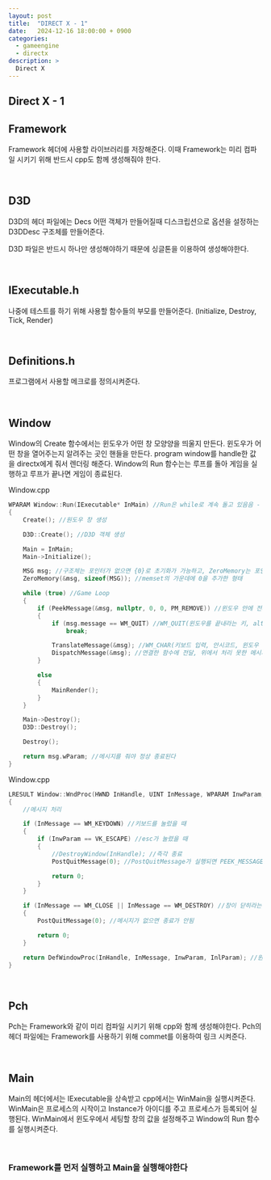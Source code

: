 ```yaml
---
layout: post
title:  "DIRECT X - 1"
date:   2024-12-16 18:00:00 + 0900
categories:
  - gameengine
  - directx
description: >
  Direct X
---
```

## Direct X - 1

## Framework
Framework 헤더에 사용할 라이브러리를 저장해준다. 이때 Framework는 미리 컴파일 시키기 위해 반드시 cpp도 함께 생성해줘야 한다. 

<br/>

## D3D
D3D의 헤더 파일에는 Decs 어떤 객체가 만들어질때 디스크립션으로 옵션을 설정하는 D3DDesc 구조체를 만들어준다.

D3D 파일은 반드시 하나만 생성해야하기 때문에 싱글톤을 이용하여 생성해야한다.

<br/>

## IExecutable.h
나중에 테스트를 하기 위해 사용할 함수들의 부모를 만들어준다. (Initialize, Destroy, Tick, Render)

<br/>

## Definitions.h
프로그램에서 사용할 메크로를 정의시켜준다.

<br/>

## Window
Window의 Create 함수에서는 윈도우가 어떤 창 모양양을 띄울지 만든다. 윈도우가 어떤 창을 열어주는지 알려주는 곳인 핸들을  만든다. program window를 handle한 값을 directx에게 줘서 렌더링 해준다. Window의 Run 함수는는 루프를 돌아 게임을 실행하고 루프가 끝나면 게임이 종료된다. 

Window.cpp
```cpp
WPARAM Window::Run(IExecutable* InMain) //Run은 while로 계속 돌고 있음음 - MSG 초기화, 메시지를 받을 곳을 초기화, WPARAM(맞춤 4바이트 - 패딩)
{
	Create(); //원도우 창 생성

	D3D::Create(); //D3D 객체 생성

	Main = InMain;
	Main->Initialize();

	MSG msg; //구조체는 포인터가 없으면 {0}로 초기화가 가능하고, ZeroMemory는 포인터형이 있어도 초기화가 가능하다
	ZeroMemory(&msg, sizeof(MSG)); //memset의 가운데에 0을 추가한 형태

	while (true) //Game Loop
	{
		if (PeekMessage(&msg, nullptr, 0, 0, PM_REMOVE)) //윈도우 안에 전체 메시지를 관리하는 윈도우 큐에서 메시지를 꺼내옴, RM_REMOVE는 메시지 큐에서 제거하면서 받음
		{
			if (msg.message == WM_QUIT) //WM_QUIT(윈도우를 끝내라는 키, alt + f4 or 닫기 버튼), break가 되면 프로그램 종료,
				break;

			TranslateMessage(&msg); //WM_CHAR(키보드 입력, 안시코드, 윈도우 메시지)를 처리, 알파벳이나 다른 키를 눌렀을떄 처리
			DispatchMessage(&msg); //연결한 함수에 전달, 위에서 처리 못한 메시지를 lpfnWndProc로 보냄, 마우스를 움직이거나 컨트롤을 누르는 등의 처리
		}

		else
		{
			MainRender();
		}
	}

	Main->Destroy();
	D3D::Destroy();

	Destroy();

	return msg.wParam; //메시지를 줘야 정상 종료된다
}
```

Window.cpp
```cpp
LRESULT Window::WndProc(HWND InHandle, UINT InMessage, WPARAM InwParam, LPARAM InlParam)
{
	//메시지 처리

	if (InMessage == WM_KEYDOWN) //키보드를 눌렀을 때
	{
		if (InwParam == VK_ESCAPE) //esc가 눌렸을 때
		{
			//DestroyWindow(InHandle); //즉각 종료
			PostQuitMessage(0); //PostQuitMessage가 실행되면 PEEK_MESSAGE로 가서 break;

			return 0;
		}
	}

	if (InMessage == WM_CLOSE || InMessage == WM_DESTROY) //창이 닫히라는 메시지
	{
		PostQuitMessage(0); //메시지가 없으면 종료가 안됨

		return 0;
	}

	return DefWindowProc(InHandle, InMessage, InwParam, InlParam); //윈도우에 처리되있는 메시지로 처리
}
```

<br/>

## Pch
Pch는 Framework와 같이 미리 컴파일 시키기 위해 cpp와 함께 생성해야한다. Pch의 헤더 파일에는 Framework를 사용하기 위해 commet를 이용하여 링크 시켜준다.

<br/>

## Main
Main의 헤더에서는 IExecutable을 상속받고 cpp에서는 WinMain을 실행시켜준다. WinMain은 프로세스의 시작이고 Instance가 아이디를 주고 프로세스가 등록되어 실행된다. WinMain에서 윈도우에서 세팅할 창의 값을 설정해주고 Window의 Run 함수를 실행시켜준다.

<br/>

### Framework를 먼저 실행하고 Main을 실행해야한다
